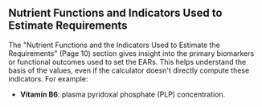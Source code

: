 ## Nutrient Functions and Indicators Used to Estimate Requirements

The "Nutrient Functions and the Indicators Used to Estimate the Requirements" (Page 10) section gives insight into the primary biomarkers or functional outcomes used to set the EARs. This helps understand the basis of the values, even if the calculator doesn't directly compute these indicators. For example:

*   **Vitamin B6**: plasma pyridoxal phosphate (PLP) concentration. 